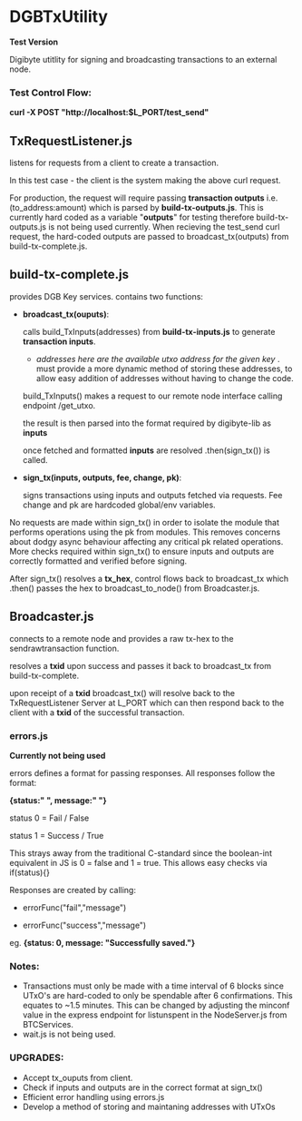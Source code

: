 # DGBTxUtility

**Test Version**

Digibyte utitlity for signing and broadcasting transactions to an external node. 

### Test Control Flow:

**curl -X POST "http://localhost:$L_PORT/test_send"**

## **TxRequestListener.js** 
listens for requests from a  client to create a transaction. 

In this test case - the client is the system making the above curl request. 

For production, the request will require passing **transaction outputs** i.e. (to_address:amount) which is parsed by **build-tx-outputs.js**. This is currently hard coded as a variable "__outputs__" for testing therefore build-tx-outputs.js is not being used currently.
When recieving the test_send curl request, the hard-coded outputs are passed to broadcast_tx(outputs) from build-tx-complete.js. 

## **build-tx-complete.js** 
provides DGB Key services. contains two functions:
    
   - **__broadcast_tx(ouputs)__**: 
   
        calls build_TxInputs(addresses) from **build-tx-inputs.js** to generate **transaction inputs**. 
        
      
        -   *addresses here are the available utxo address for the given key* . must provide a more dynamic method of storing these addresses, to allow easy addition of addresses without having to change the code.
   
        build_TxInputs() makes a request to our remote node interface calling endpoint /get_utxo. 
                    
        the result is then parsed into the format required by digibyte-lib as **inputs**
        
        once fetched and formatted __inputs__ are resolved .then(sign_tx()) is called.
        
   - __**sign_tx(inputs, outputs, fee, change, pk)**__: 
   
        signs transactions using inputs and outputs fetched via requests. Fee change and pk are hardcoded global/env variables. 
    
No requests are made within sign_tx() in order to isolate the module that performs operations using the pk from modules.
This removes concerns about dodgy async behaviour affecting any critical pk related operations. 
More checks required within sign_tx() to ensure inputs and outputs are correctly formatted and verified before signing. 

After sign_tx() resolves a __tx_hex__, control flows back to broadcast_tx which .then() passes the hex to broadcast_to_node() from Broadcaster.js.

## **Broadcaster.js** 
connects to a remote node and provides a raw tx-hex to the sendrawtransaction function. 

resolves a __txid__ upon success and passes it back to broadcast_tx from build-tx-complete.

upon receipt of a __txid__ broadcast_tx() will resolve back to the TxRequestListener Server at L_PORT which can then respond back to  the client with a __txid__ of the successful transaction.

### errors.js

**__Currently not being used__**

errors defines a format for passing responses. All responses follow the format: 

**{status:" ", message:" "}**

status 0 = Fail / False

status 1 = Success / True

This strays away from the traditional C-standard since the boolean-int equivalent in JS is 0 = false and 1 = true. 
This allows easy checks via if(status){}

Responses are created by calling:

- errorFunc("fail","message") 

- errorFunc("success","message")

eg. **{status: 0, message: "Successfully saved."}**
### Notes:
- Transactions must only be made with a time interval of 6 blocks since UTxO's are hard-coded to only be spendable after 6 confirmations. This equates to ~1.5 minutes. This can be changed by adjusting the minconf value in the express endpoint for listunspent in the NodeServer.js from BTCServices.
- wait.js is not being used. 

### UPGRADES:
- Accept tx_ouputs from client.
- Check if inputs and outputs are in the correct format at sign_tx()
- Efficient error handling using errors.js
- Develop a method of storing and maintaning addresses with UTxOs
